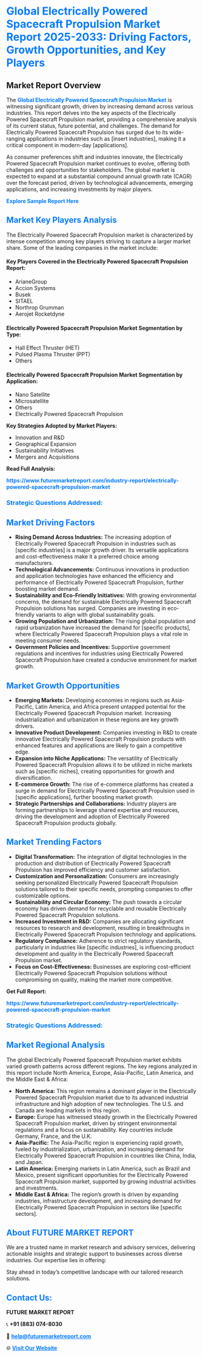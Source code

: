 <h1 style="color: #007BFF;">Global Electrically Powered Spacecraft Propulsion Market Report 2025-2033: Driving Factors, Growth Opportunities, and Key Players</h1>

<section id="overview">
<h2>Market Report Overview</h2>
<p>The <a href="https://www.futuremarketreport.com/industry-report/electrically-powered-spacecraft-propulsion-market" style="color: #007BFF; text-decoration: none;"><strong>Global Electrically Powered Spacecraft Propulsion Market</strong></a> is witnessing significant growth, driven by increasing demand across various industries. This report delves into the key aspects of the Electrically Powered Spacecraft Propulsion market, providing a comprehensive analysis of its current status, future potential, and challenges. The demand for Electrically Powered Spacecraft Propulsion has surged due to its wide-ranging applications in industries such as [insert industries], making it a critical component in modern-day [applications].</p>
<p>As consumer preferences shift and industries innovate, the Electrically Powered Spacecraft Propulsion market continues to evolve, offering both challenges and opportunities for stakeholders. The global market is expected to expand at a substantial compound annual growth rate (CAGR) over the forecast period, driven by technological advancements, emerging applications, and increasing investments by major players.</p>
</section>

<section id="overview">
<p><a href="https://www.futuremarketreport.com/request-sample/reportId=119920" style="color: #007BFF; text-decoration: none;"><strong>Explore Sample Report Here</strong></a></p>
</section>

<section id="key-players">
<h2 style="color: #007BFF;">Market Key Players Analysis</h2>
<p>The Electrically Powered Spacecraft Propulsion market is characterized by intense competition among key players striving to capture a larger market share. Some of the leading companies in the market include:</p>
<h4>Key Players Covered in the Electrically Powered Spacecraft Propulsion Report:</h4>
<ul><li>ArianeGroup</li><li>Accion Systems</li><li>Busek</li><li>SITAEL</li><li>Northrop Grumman</li><li>Aerojet Rocketdyne</li></ul>
<h4>Electrically Powered Spacecraft Propulsion Market Segmentation by Type:</h4>
<ul><li>Hall Effect Thruster (HET)</li><li>Pulsed Plasma Thruster (PPT)</li><li>Others</li></ul>

<h4>Electrically Powered Spacecraft Propulsion Market Segmentation by Application:</h4>
<ul><li>Nano Satellite</li><li>Microsatellite</li><li>Others</li><li>Electrically Powered Spacecraft Propulsion</li></ul>
<p><strong>Key Strategies Adopted by Market Players:</strong></p>
<ul>
<li>Innovation and R&D</li>
<li>Geographical Expansion</li>
<li>Sustainability Initiatives</li>
<li>Mergers and Acquisitions</li>
</ul>
</section>

<section>
<p><strong>Read Full Analysis: </strong></p><a href="https://www.futuremarketreport.com/industry-report/electrically-powered-spacecraft-propulsion-market" style="color: #007BFF; text-decoration: none;"><strong>https://www.futuremarketreport.com/industry-report/electrically-powered-spacecraft-propulsion-market</strong></a>
<h3 style="color: #007BFF;">Strategic Questions Addressed:</h3>
</section>

<section id="driving-factors">
<h2 style="color: #007BFF;">Market Driving Factors</h2>
<ul>
<li><strong>Rising Demand Across Industries:</strong> The increasing adoption of Electrically Powered Spacecraft Propulsion in industries such as [specific industries] is a major growth driver. Its versatile applications and cost-effectiveness make it a preferred choice among manufacturers.</li>
<li><strong>Technological Advancements:</strong> Continuous innovations in production and application technologies have enhanced the efficiency and performance of Electrically Powered Spacecraft Propulsion, further boosting market demand.</li>
<li><strong>Sustainability and Eco-Friendly Initiatives:</strong> With growing environmental concerns, the demand for sustainable Electrically Powered Spacecraft Propulsion solutions has surged. Companies are investing in eco-friendly variants to align with global sustainability goals.</li>
<li><strong>Growing Population and Urbanization:</strong> The rising global population and rapid urbanization have increased the demand for [specific products], where Electrically Powered Spacecraft Propulsion plays a vital role in meeting consumer needs.</li>
<li><strong>Government Policies and Incentives:</strong> Supportive government regulations and incentives for industries using Electrically Powered Spacecraft Propulsion have created a conducive environment for market growth.</li>
</ul>
</section>

<section id="growth-opportunities">
<h2 style="color: #007BFF;">Market Growth Opportunities</h2>
<ul>
<li><strong>Emerging Markets:</strong> Developing economies in regions such as Asia-Pacific, Latin America, and Africa present untapped potential for the Electrically Powered Spacecraft Propulsion market. Increasing industrialization and urbanization in these regions are key growth drivers.</li>
<li><strong>Innovative Product Development:</strong> Companies investing in R&D to create innovative Electrically Powered Spacecraft Propulsion products with enhanced features and applications are likely to gain a competitive edge.</li>
<li><strong>Expansion into Niche Applications:</strong> The versatility of Electrically Powered Spacecraft Propulsion allows it to be utilized in niche markets such as [specific niches], creating opportunities for growth and diversification.</li>
<li><strong>E-commerce Growth:</strong> The rise of e-commerce platforms has created a surge in demand for Electrically Powered Spacecraft Propulsion used in [specific applications], further boosting market growth.</li>
<li><strong>Strategic Partnerships and Collaborations:</strong> Industry players are forming partnerships to leverage shared expertise and resources, driving the development and adoption of Electrically Powered Spacecraft Propulsion products globally.</li>
</ul>
</section>

<section id="trending-factors">
<h2 style="color: #007BFF;">Market Trending Factors</h2>
<ul>
<li><strong>Digital Transformation:</strong> The integration of digital technologies in the production and distribution of Electrically Powered Spacecraft Propulsion has improved efficiency and customer satisfaction.</li>
<li><strong>Customization and Personalization:</strong> Consumers are increasingly seeking personalized Electrically Powered Spacecraft Propulsion solutions tailored to their specific needs, prompting companies to offer customizable options.</li>
<li><strong>Sustainability and Circular Economy:</strong> The push towards a circular economy has driven demand for recyclable and reusable Electrically Powered Spacecraft Propulsion solutions.</li>
<li><strong>Increased Investment in R&D:</strong> Companies are allocating significant resources to research and development, resulting in breakthroughs in Electrically Powered Spacecraft Propulsion technology and applications.</li>
<li><strong>Regulatory Compliance:</strong> Adherence to strict regulatory standards, particularly in industries like [specific industries], is influencing product development and quality in the Electrically Powered Spacecraft Propulsion market.</li>
<li><strong>Focus on Cost-Effectiveness:</strong> Businesses are exploring cost-efficient Electrically Powered Spacecraft Propulsion solutions without compromising on quality, making the market more competitive.</li>
</ul>
</section>

<section>
<p><strong>Get Full Report: </strong></p><a href="https://www.futuremarketreport.com/industry-report/electrically-powered-spacecraft-propulsion-market" style="color: #007BFF; text-decoration: none;"><strong>https://www.futuremarketreport.com/industry-report/electrically-powered-spacecraft-propulsion-market</strong></a>
<h3 style="color: #007BFF;">Strategic Questions Addressed:</h3>
</section>


<section id="regional-analysis">
<h2 style="color: #007BFF;">Market Regional Analysis</h2>
<p>The global Electrically Powered Spacecraft Propulsion market exhibits varied growth patterns across different regions. The key regions analyzed in this report include North America, Europe, Asia-Pacific, Latin America, and the Middle East & Africa:</p>
<ul>
<li><strong>North America:</strong> This region remains a dominant player in the Electrically Powered Spacecraft Propulsion market due to its advanced industrial infrastructure and high adoption of new technologies. The U.S. and Canada are leading markets in this region.</li>
<li><strong>Europe:</strong> Europe has witnessed steady growth in the Electrically Powered Spacecraft Propulsion market, driven by stringent environmental regulations and a focus on sustainability. Key countries include Germany, France, and the U.K.</li>
<li><strong>Asia-Pacific:</strong> The Asia-Pacific region is experiencing rapid growth, fueled by industrialization, urbanization, and increasing demand for Electrically Powered Spacecraft Propulsion in countries like China, India, and Japan.</li>
<li><strong>Latin America:</strong> Emerging markets in Latin America, such as Brazil and Mexico, present significant opportunities for the Electrically Powered Spacecraft Propulsion market, supported by growing industrial activities and investments.</li>
<li><strong>Middle East & Africa:</strong> The region’s growth is driven by expanding industries, infrastructure development, and increasing demand for Electrically Powered Spacecraft Propulsion in sectors like [specific sectors].</li>
</ul>
</section>

<footer>
<h2 style="color: #007BFF;">About FUTURE MARKET REPORT</h2>
<p>We are a trusted name in market research and advisory services, delivering actionable insights and strategic support to businesses across diverse industries. Our expertise lies in offering:</p>

<p>Stay ahead in today’s competitive landscape with our tailored research solutions.</p>

<h2 style="color: #007BFF;">Contact Us:</h2>
<p><strong>FUTURE MARKET REPORT</strong></p>
<p>📞 <strong>+91 (883) 074-8030</strong></p>
<p>📧 <strong><a href="mailto:help@futuremarketreport.com" style="color: #007BFF;">help@futuremarketreport.com</a></strong></p>
<p>🌐 <strong><a href="https://www.futuremarketreport.com/" style="color: #007BFF;">Visit Our Website</a></strong></p>
</footer>